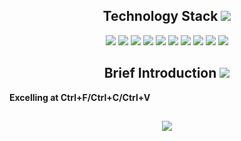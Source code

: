 <h2 align="center">
  <span>Technology Stack</span>
  <img class="img-title" src="https://media.giphy.com/media/QOza6spFvFRMWATKji/giphy.gif" style="top: 8px">
</h2>
<p align="center">
  <img src="https://img.shields.io/badge/Typescript-grey?logo=typescript">
  <img src="https://img.shields.io/badge/Javascript-grey?logo=javascript">
  <img src="https://img.shields.io/badge/Vue-grey?logo=vue.js">
  <img src="https://img.shields.io/badge/Webpack-grey?logo=webpack">
  <img src="https://img.shields.io/badge/Koa-grey?logo=koa">
  <img src="https://img.shields.io/badge/NodeJs-grey?logo=node.js">
  <img src="https://img.shields.io/badge/React-grey?logo=react">
  <img src="https://img.shields.io/badge/Postgresql-grey?logo=postgresql&logoColor=lightblue">
  <img src="https://img.shields.io/badge/Linux-grey?logo=linux">
  <img src="https://img.shields.io/badge/Rust-grey?logo=rust">
</p>
<h2 align="center">
  <span>Brief Introduction</span>
  <img class="img-title"  src="https://media.giphy.com/media/i4ldQWj8VNnbeGDqop/giphy.gif" style="top: 6px"/>
</h2>

<div class="flex" style="flex-direction: column;align-items: center">
  <b>Excelling at Ctrl+F/Ctrl+C/Ctrl+V</b>
</div>

<h2 align="center">
  <img class="img-title"  src="https://media.giphy.com/media/i4ldQWj8VNnbeGDqop/giphy.gif" style="top: 6px"/>
</h2>
<!--
**HydratedPig/HydratedPig** is a ✨ _special_ ✨ repository because its `README.md` (this file) appears on your GitHub profile.

Here are some ideas to get you started:

- 🔭 I’m currently working on ...
- 🌱 I’m currently learning ...
- 👯 I’m looking to collaborate on ...
- 🤔 I’m looking for help with ...
- 💬 Ask me about ...
- 📫 How to reach me: ...
- 😄 Pronouns: ...
- ⚡ Fun fact: ...
  -->

<div>
</div>
<div class="flex" style="align-items: start">
  <img src="https://github-readme-stats.vercel.app/api?username=HydratedPig">
  <div style="width: 1em"></div>
  <img src="https://github-readme-stats.vercel.app/api/top-langs/?username=HydratedPig"/>
<div>

<style>
.img-title {
  width: 50px;
  position: relative;
}

.flex {
  display: flex;
}

</style>
